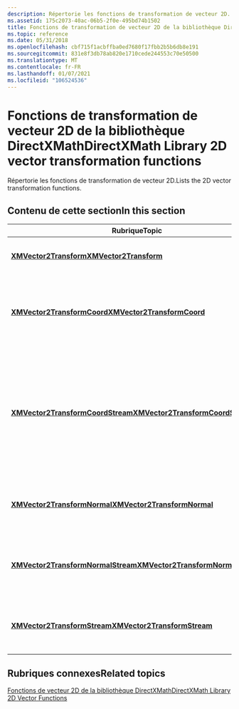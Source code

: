 ```yaml
---
description: Répertorie les fonctions de transformation de vecteur 2D.
ms.assetid: 175c2073-40ac-06b5-2f0e-495bd74b1502
title: Fonctions de transformation de vecteur 2D de la bibliothèque DirectXMath
ms.topic: reference
ms.date: 05/31/2018
ms.openlocfilehash: cbf715f1acbffba0ed7680f17fbb2b5b6db8e191
ms.sourcegitcommit: 831e8f3db78ab820e1710cede244553c70e50500
ms.translationtype: MT
ms.contentlocale: fr-FR
ms.lasthandoff: 01/07/2021
ms.locfileid: "106524536"
---
```

# <a name="directxmath-library-2d-vector-transformation-functions"></a><span data-ttu-id="80e44-103">Fonctions de transformation de vecteur 2D de la bibliothèque DirectXMath</span><span class="sxs-lookup"><span data-stu-id="80e44-103">DirectXMath Library 2D vector transformation functions</span></span>

<span data-ttu-id="80e44-104">Répertorie les fonctions de transformation de vecteur 2D.</span><span class="sxs-lookup"><span data-stu-id="80e44-104">Lists the 2D vector transformation functions.</span></span>

## <a name="in-this-section"></a><span data-ttu-id="80e44-105">Contenu de cette section</span><span class="sxs-lookup"><span data-stu-id="80e44-105">In this section</span></span>



| <span data-ttu-id="80e44-106">Rubrique</span><span class="sxs-lookup"><span data-stu-id="80e44-106">Topic</span></span>                                                                               | <span data-ttu-id="80e44-107">Description</span><span class="sxs-lookup"><span data-stu-id="80e44-107">Description</span></span>                                                                                                                                      |
|-------------------------------------------------------------------------------------|--------------------------------------------------------------------------------------------------------------------------------------------------|
| [<span data-ttu-id="80e44-108">**XMVector2Transform**</span><span class="sxs-lookup"><span data-stu-id="80e44-108">**XMVector2Transform**</span></span>](/windows/win32/api/directxmath/nf-directxmath-xmvector2transform)<br/>                         | <span data-ttu-id="80e44-109">Transforme un vecteur 2D par une matrice.</span><span class="sxs-lookup"><span data-stu-id="80e44-109">Transforms a 2D vector by a matrix.</span></span><br/>                                                                                                   |
| [<span data-ttu-id="80e44-110">**XMVector2TransformCoord**</span><span class="sxs-lookup"><span data-stu-id="80e44-110">**XMVector2TransformCoord**</span></span>](/windows/win32/api/directxmath/nf-directxmath-xmvector2transformcoord)<br/>               | <span data-ttu-id="80e44-111">Transforme un vecteur 2D par une matrice donnée, en reprojetant le résultat dans w = 1.</span><span class="sxs-lookup"><span data-stu-id="80e44-111">Transforms a 2D vector by a given matrix, projecting the result back into w = 1.</span></span><br/>                                                      |
| [<span data-ttu-id="80e44-112">**XMVector2TransformCoordStream**</span><span class="sxs-lookup"><span data-stu-id="80e44-112">**XMVector2TransformCoordStream**</span></span>](/windows/win32/api/directxmath/nf-directxmath-xmvector2transformcoordstream)<br/>   | <span data-ttu-id="80e44-113">Transforme un flux de vecteurs 2D par une matrice donnée, en projetant les vecteurs résultants de telle sorte que leurs coordonnées w soient égales à 1,0.</span><span class="sxs-lookup"><span data-stu-id="80e44-113">Transforms a stream of 2D vectors by a given matrix, projecting the resulting vectors such that their w coordinates are equal to 1.0.</span></span><br/> |
| [<span data-ttu-id="80e44-114">**XMVector2TransformNormal**</span><span class="sxs-lookup"><span data-stu-id="80e44-114">**XMVector2TransformNormal**</span></span>](/windows/win32/api/directxmath/nf-directxmath-xmvector2transformnormal)<br/>             | <span data-ttu-id="80e44-115">Transforme le vecteur 2D normal par la matrice donnée.</span><span class="sxs-lookup"><span data-stu-id="80e44-115">Transforms the 2D vector normal by the given matrix.</span></span><br/>                                                                                  |
| [<span data-ttu-id="80e44-116">**XMVector2TransformNormalStream**</span><span class="sxs-lookup"><span data-stu-id="80e44-116">**XMVector2TransformNormalStream**</span></span>](/windows/win32/api/directxmath/nf-directxmath-xmvector2transformnormalstream)<br/> | <span data-ttu-id="80e44-117">Transforme un flux de vecteurs normaux 2D par une matrice donnée.</span><span class="sxs-lookup"><span data-stu-id="80e44-117">Transforms a stream of 2D normal vectors by a given matrix.</span></span><br/>                                                                           |
| [<span data-ttu-id="80e44-118">**XMVector2TransformStream**</span><span class="sxs-lookup"><span data-stu-id="80e44-118">**XMVector2TransformStream**</span></span>](/windows/win32/api/directxmath/nf-directxmath-xmvector2transformstream)<br/>             | <span data-ttu-id="80e44-119">Transforme un flux de vecteurs 2D par une matrice donnée.</span><span class="sxs-lookup"><span data-stu-id="80e44-119">Transforms a stream of 2D vectors by a given matrix.</span></span><br/>                                                                                  |



 

## <a name="related-topics"></a><span data-ttu-id="80e44-120">Rubriques connexes</span><span class="sxs-lookup"><span data-stu-id="80e44-120">Related topics</span></span>

<dl> <dt>

[<span data-ttu-id="80e44-121">Fonctions de vecteur 2D de la bibliothèque DirectXMath</span><span class="sxs-lookup"><span data-stu-id="80e44-121">DirectXMath Library 2D Vector Functions</span></span>](ovw-xnamath-reference-functions-vector2.md)
</dt> </dl>

 

 

